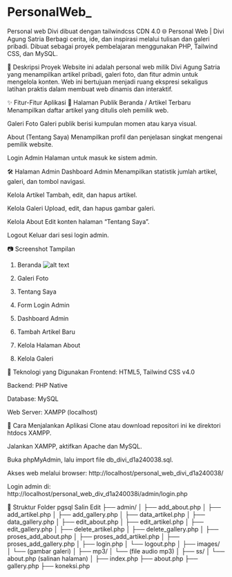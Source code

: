 # PersonalWeb_
Personal web Divi dibuat dengan tailwindcss CDN 4.0
🌐 Personal Web | Divi Agung Satria
Berbagi cerita, ide, dan inspirasi melalui tulisan dan galeri pribadi.
Dibuat sebagai proyek pembelajaran menggunakan PHP, Tailwind CSS, dan MySQL.

📌 Deskripsi Proyek
Website ini adalah personal web milik Divi Agung Satria yang menampilkan artikel pribadi, galeri foto, dan fitur admin untuk mengelola konten. Web ini bertujuan menjadi ruang ekspresi sekaligus latihan praktis dalam membuat web dinamis dan interaktif.

✨ Fitur-Fitur Aplikasi
📝 Halaman Publik
Beranda / Artikel Terbaru
Menampilkan daftar artikel yang ditulis oleh pemilik web.

Galeri Foto
Galeri publik berisi kumpulan momen atau karya visual.

About (Tentang Saya)
Menampilkan profil dan penjelasan singkat mengenai pemilik website.

Login Admin
Halaman untuk masuk ke sistem admin.

🛠 Halaman Admin
Dashboard Admin
Menampilkan statistik jumlah artikel, galeri, dan tombol navigasi.

Kelola Artikel
Tambah, edit, dan hapus artikel.

Kelola Galeri
Upload, edit, dan hapus gambar galeri.

Kelola About
Edit konten halaman “Tentang Saya”.

Logout
Keluar dari sesi login admin.

📷 Screenshot Tampilan
1. Beranda
![alt text](?https://github.com/diviagungsatria/PersonalWeb_/blob/main/ss/Beranda.png=true)
2. Galeri Foto


3. Tentang Saya


4. Form Login Admin


5. Dashboard Admin


6. Tambah Artikel Baru


7. Kelola Halaman About


8. Kelola Galeri


🧰 Teknologi yang Digunakan
Frontend: HTML5, Tailwind CSS v4.0

Backend: PHP Native

Database: MySQL

Web Server: XAMPP (localhost)

🚀 Cara Menjalankan Aplikasi
Clone atau download repositori ini ke direktori htdocs XAMPP.

Jalankan XAMPP, aktifkan Apache dan MySQL.

Buka phpMyAdmin, lalu import file db_divi_d1a240038.sql.

Akses web melalui browser:
http://localhost/personal_web_divi_d1a240038/

Login admin di:
http://localhost/personal_web_div_d1a240038i/admin/login.php

📁 Struktur Folder
pgsql
Salin
Edit
├── admin/
│   ├── add_about.php
│   ├── add_artikel.php
│   ├── add_gallery.php
│   ├── data_artikel.php
│   ├── data_gallery.php
│   ├── edit_about.php
│   ├── edit_artikel.php
│   ├── edit_gallery.php
│   ├── delete_artikel.php
│   ├── delete_gallery.php
│   ├── proses_add_about.php
│   ├── proses_add_artikel.php
│   ├── proses_add_gallery.php
│   ├── login.php
│   └── logout.php
│
├── images/
│   └── (gambar galeri)
│
├── mp3/
│   └── (file audio mp3)
│
├── ss/
│   └── about.php (salinan halaman)
│
├── index.php
├── about.php
├── gallery.php
├── koneksi.php
